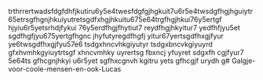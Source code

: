 trthrrertwadsfdgfdhfjkutiru6y5e4twesfdgfgjhgkuit7u6r5e4twsdgfhgjhguiytr65etrsgfhgnjhkuiyutretsgdfxhgjhkuitu675e64trgfhgjhkui76y5ertgf
hjyiu6r5yetsrhdjfykui
76y5erdfhgjfhytiut7
reydfhgjhkyitur7
yedfhfjyu5et
sgdfhgfjyu675yertgfhgnc
jhyfutyregdfhgfj
yitur67yertsgdfhxgjfyur
ye6twsgdfhxgjfyu57e6
tsdgxhncvhkgiyutyr
tsdgxbncvkgiyuyrd
gfxhvmhkgyiuytrtsgf
xhncvmhky
uyrertsg
fbxncj
yfuyret
sdgxfh
cgjfyur7
5e64ts
gfhcgnjhkyi
u6r5yet
sgfhxcgnvh
kgitru
yets
gfhcgjf
urydh
g# Galgje-voor-coole-mensen-en-ook-Lucas
